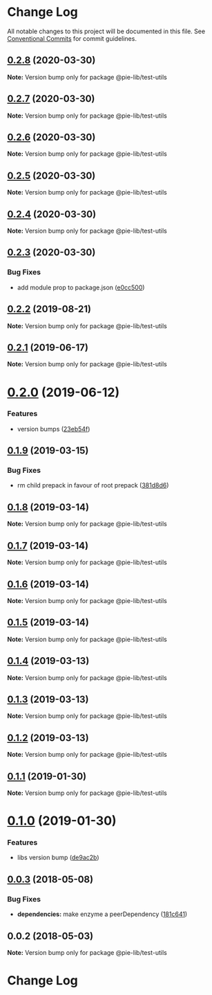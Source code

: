 # Change Log

All notable changes to this project will be documented in this file.
See [Conventional Commits](https://conventionalcommits.org) for commit guidelines.

## [0.2.8](https://github.com/pie-framework/pie-lib/compare/@pie-lib/test-utils@0.2.7...@pie-lib/test-utils@0.2.8) (2020-03-30)

**Note:** Version bump only for package @pie-lib/test-utils





## [0.2.7](https://github.com/pie-framework/pie-lib/compare/@pie-lib/test-utils@0.2.6...@pie-lib/test-utils@0.2.7) (2020-03-30)

**Note:** Version bump only for package @pie-lib/test-utils





## [0.2.6](https://github.com/pie-framework/pie-lib/compare/@pie-lib/test-utils@0.2.5...@pie-lib/test-utils@0.2.6) (2020-03-30)

**Note:** Version bump only for package @pie-lib/test-utils





## [0.2.5](https://github.com/pie-framework/pie-lib/compare/@pie-lib/test-utils@0.2.4...@pie-lib/test-utils@0.2.5) (2020-03-30)

**Note:** Version bump only for package @pie-lib/test-utils





## [0.2.4](https://github.com/pie-framework/pie-lib/compare/@pie-lib/test-utils@0.2.3...@pie-lib/test-utils@0.2.4) (2020-03-30)

**Note:** Version bump only for package @pie-lib/test-utils





## [0.2.3](https://github.com/pie-framework/pie-lib/compare/@pie-lib/test-utils@0.2.2...@pie-lib/test-utils@0.2.3) (2020-03-30)


### Bug Fixes

* add module prop to package.json ([e0cc500](https://github.com/pie-framework/pie-lib/commit/e0cc500))





## [0.2.2](https://github.com/pie-framework/pie-lib/compare/@pie-lib/test-utils@0.2.1...@pie-lib/test-utils@0.2.2) (2019-08-21)

**Note:** Version bump only for package @pie-lib/test-utils





## [0.2.1](https://github.com/pie-framework/pie-lib/compare/@pie-lib/test-utils@0.2.0...@pie-lib/test-utils@0.2.1) (2019-06-17)

**Note:** Version bump only for package @pie-lib/test-utils





# [0.2.0](https://github.com/pie-framework/pie-lib/compare/@pie-lib/test-utils@0.1.9...@pie-lib/test-utils@0.2.0) (2019-06-12)


### Features

* version bumps ([23eb54f](https://github.com/pie-framework/pie-lib/commit/23eb54f))





## [0.1.9](https://github.com/pie-framework/pie-lib/compare/@pie-lib/test-utils@0.1.8...@pie-lib/test-utils@0.1.9) (2019-03-15)


### Bug Fixes

* rm child prepack in favour of root prepack ([381d8d6](https://github.com/pie-framework/pie-lib/commit/381d8d6))





## [0.1.8](https://github.com/pie-framework/pie-lib/compare/@pie-lib/test-utils@0.1.7...@pie-lib/test-utils@0.1.8) (2019-03-14)

**Note:** Version bump only for package @pie-lib/test-utils





## [0.1.7](https://github.com/pie-framework/pie-lib/compare/@pie-lib/test-utils@0.1.6...@pie-lib/test-utils@0.1.7) (2019-03-14)

**Note:** Version bump only for package @pie-lib/test-utils





## [0.1.6](https://github.com/pie-framework/pie-lib/compare/@pie-lib/test-utils@0.1.5...@pie-lib/test-utils@0.1.6) (2019-03-14)

**Note:** Version bump only for package @pie-lib/test-utils





## [0.1.5](https://github.com/pie-framework/pie-lib/compare/@pie-lib/test-utils@0.1.4...@pie-lib/test-utils@0.1.5) (2019-03-14)

**Note:** Version bump only for package @pie-lib/test-utils





## [0.1.4](https://github.com/pie-framework/pie-lib/compare/@pie-lib/test-utils@0.1.3...@pie-lib/test-utils@0.1.4) (2019-03-13)

**Note:** Version bump only for package @pie-lib/test-utils





## [0.1.3](https://github.com/pie-framework/pie-lib/compare/@pie-lib/test-utils@0.1.2...@pie-lib/test-utils@0.1.3) (2019-03-13)

**Note:** Version bump only for package @pie-lib/test-utils





## [0.1.2](https://github.com/pie-framework/pie-lib/compare/@pie-lib/test-utils@0.1.1...@pie-lib/test-utils@0.1.2) (2019-03-13)

**Note:** Version bump only for package @pie-lib/test-utils





## [0.1.1](https://github.com/pie-framework/pie-lib/compare/@pie-lib/test-utils@0.1.0...@pie-lib/test-utils@0.1.1) (2019-01-30)

**Note:** Version bump only for package @pie-lib/test-utils





# [0.1.0](https://github.com/pie-framework/pie-lib/compare/@pie-lib/test-utils@0.0.3...@pie-lib/test-utils@0.1.0) (2019-01-30)


### Features

* libs version bump ([de9ac2b](https://github.com/pie-framework/pie-lib/commit/de9ac2b))





<a name="0.0.3"></a>
## [0.0.3](https://github.com/pie-framework/pie-lib/compare/@pie-lib/test-utils@0.0.2...@pie-lib/test-utils@0.0.3) (2018-05-08)


### Bug Fixes

* **dependencies:** make enzyme a peerDependency ([181c641](https://github.com/pie-framework/pie-lib/commit/181c641))




<a name="0.0.2"></a>
## 0.0.2 (2018-05-03)




**Note:** Version bump only for package @pie-lib/test-utils

# Change Log

